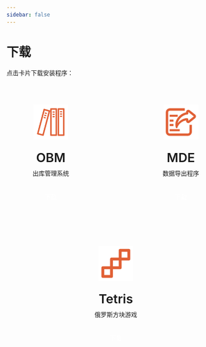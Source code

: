 ```yaml
---
sidebar: false
---
```


# 下载

点击卡片下载安装程序：

<div class="downloads">
  <div class="row">
    <div class="card" onclick="window.location.href='https://github.com/fox142857/vuepress03_text03-eslold03-/releases/download/OBM-v1.0.0/OutboundManagementSetup.exe'">
      <img src="/ico/obm-logo.svg" alt="OBM 图标" class="card-logo">
      <h2>OBM</h2>
      <p>出库管理系统</p>
      <div class="download-button">下载</div>
    </div>
    <div class="card" onclick="window.location.href='https://github.com/fox142857/vuepress03_text03-eslold03-/releases/download/MDE-v1.0.0/MySQL-Data-Exproter_Installer.exe'">
      <img src="/ico/mde-logo.svg" alt="MDE 图标" class="card-logo">
      <h2>MDE</h2>
      <p>数据导出程序</p>
      <div class="download-button">下载</div>
    </div>
  </div>
  <div class="row centered">
    <div class="card" onclick="window.location.href='https://github.com/fox142857/vuepress03_text03-eslold03-/releases/download/Tetris-v1.0.0/Tetris_Installer.exe'">
      <img src="/ico/tetris-logo.svg" alt="Tetris 图标" class="card-logo">
      <h2>Tetris</h2>
      <p>俄罗斯方块游戏</p>
      <div class="download-button">下载</div>
    </div>
  </div>
</div>

<style>
.downloads {
  display: flex;
  flex-direction: column;
  gap: 2rem;
  max-width: 1200px;
  margin: 2rem auto;
  padding: 0 1rem;
}

.row {
  display: flex;
  gap: 2rem;
  justify-content: center;
}

.row.centered {
  justify-content: center;
}

.card {
  flex: 0 0 calc(50% - 2rem);
  max-width: 400px;
  display: flex;
  flex-direction: column;
  align-items: center;
  text-align: center;
  padding: 2rem;
  border: 1px solid var(--c-border);
  border-radius: 8px;
  transition: all 0.3s ease;
  cursor: pointer;
  background-color: var(--c-bg);
}

.card:hover {
  transform: translateY(-5px);
  border-color: var(--c-brand);
  box-shadow: 0 4px 12px rgba(0, 0, 0, 0.1);
}

.card-logo {
  width: 80px;
  height: 80px;
  margin-bottom: 1rem;
}

.card h2 {
  font-size: 1.8rem;
  font-weight: 600;
  border-bottom: none;
  padding-bottom: 0;
  color: var(--c-brand);
  margin: 0.5rem 0;
}

.card p {
  color: var(--c-text);
  line-height: 1.6;
  margin: 0 0 1.5rem 0;
}

.download-button {
  background-color: var(--c-brand);
  color: white;
  padding: 0.5rem 1.5rem;
  border-radius: 4px;
  font-weight: 500;
  transition: all 0.2s ease;
}

.card:hover .download-button {
  background-color: var(--c-brand-light);
}

@media (max-width: 768px) {
  .row {
    flex-direction: column;
    align-items: center;
  }
  
  .card {
    flex: 0 0 100%;
    width: 100%;
  }
}
</style> 